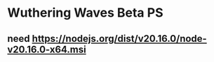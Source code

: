 # Wuthering Waves Beta PS 
need
https://nodejs.org/dist/v20.16.0/node-v20.16.0-x64.msi
----------------------------------------------------



